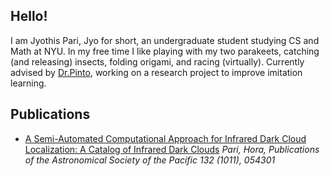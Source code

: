 ## Hello!
I am Jyothis Pari, Jyo for short, an undergraduate student studying CS and Math at NYU. In my free time I like playing with my two parakeets, catching (and releasing) insects, folding origami, and racing (virtually). Currently advised by [Dr.Pinto](https://lerrelpinto.com), working on a research project to improve imitation learning. 


## Publications 
+ [A Semi-Automated Computational Approach for Infrared Dark Cloud Localization: A Catalog of Infrared Dark Clouds](https://iopscience.iop.org/article/10.1088/1538-3873/ab7b39/meta) *Pari, Hora, Publications of the Astronomical Society of the Pacific 132 (1011), 054301*
